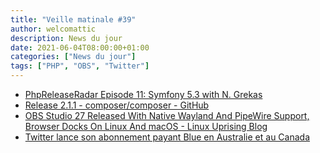 ```yaml
---
title: "Veille matinale #39"
author: welcomattic
description: News du jour
date: 2021-06-04T08:00:00+01:00
categories: ["News du jour"]
tags: ["PHP", "OBS", "Twitter"]
---
```


- [PhpReleaseRadar Episode 11: Symfony 5.3 with N. Grekas](https://youtube.com/watch?v=u3WuaWsWpfw&feature=share)
- [Release 2.1.1 - composer/composer - GitHub](https://github.com/composer/composer/releases/tag/2.1.1)
- [OBS Studio 27 Released With Native Wayland And PipeWire Support, Browser Docks On Linux And macOS - Linux Uprising Blog](https://www.linuxuprising.com/2021/06/obs-studio-27-released-with-wayland-and.html)
- [Twitter lance son abonnement payant Blue en Australie et au Canada](https://www.nextinpact.com/article/46159/twitter-lance-son-abonnement-payant-blue-en-australie-et-au-canada?utm_source=dlvr.it&utm_medium=twitter&utm_campaign=social)